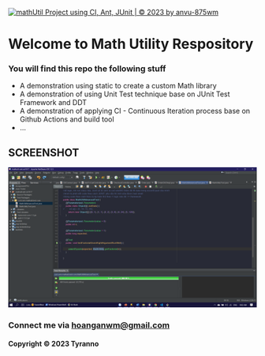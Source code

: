 [![mathUtil Project using CI, Ant, JUnit | © 2023 by anvu-875wm](https://github.com/anvu-875/mathutil-ant-se1617/actions/workflows/mahtutil-ci-ant.yml/badge.svg)](https://github.com/anvu-875/mathutil-ant-se1617/actions/workflows/mahtutil-ci-ant.yml)

# Welcome to Math Utility Respository
### You will find this repo the following stuff

* A demonstration using static to create a custom Math library
* A demonstration of using Unit Test technique base on JUnit Test
Framework and DDT
* A demonstration of applying CI - Continuous Iteration process base on Github Actions and build tool
* ...

## SCREENSHOT
![source code with JUnit](https://github.com/anvu-875/mathutil-ant-se1617/blob/main/screenshot/2023-02-21.png)

### Connect me via hoanganwm@gmail.com
#### Copyright &#169; 2023 Tyranno